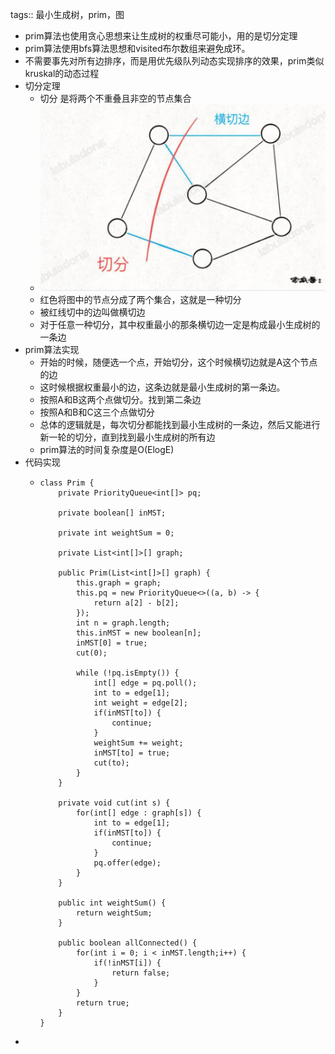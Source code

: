 tags:: 最小生成树，prim，图

- prim算法也使用贪心思想来让生成树的权重尽可能小，用的是切分定理
- prim算法使用bfs算法思想和visited布尔数组来避免成环。
- 不需要事先对所有边排序，而是用优先级队列动态实现排序的效果，prim类似kruskal的动态过程
- 切分定理
	- 切分 是将两个不重叠且非空的节点集合
	- ![image.png](../assets/image_1670132377210_0.png)
	- 红色将图中的节点分成了两个集合，这就是一种切分
	- 被红线切中的边叫做横切边
	- 对于任意一种切分，其中权重最小的那条横切边一定是构成最小生成树的一条边
- prim算法实现
	- 开始的时候，随便选一个点，开始切分，这个时候横切边就是A这个节点的边
	- 这时候根据权重最小的边，这条边就是最小生成树的第一条边。
	- 按照A和B这两个点做切分。找到第二条边
	- 按照A和B和C这三个点做切分
	- 总体的逻辑就是，每次切分都能找到最小生成树的一条边，然后又能进行新一轮的切分，直到找到最小生成树的所有边
	- prim算法的时间复杂度是O(ElogE)
- 代码实现
	- ```
	  class Prim {
	      private PriorityQueue<int[]> pq;
	      
	      private boolean[] inMST;
	      
	      private int weightSum = 0;
	      
	      private List<int[]>[] graph;
	      
	      public Prim(List<int[]>[] graph) {
	          this.graph = graph;
	          this.pq = new PriorityQueue<>((a, b) -> {
	              return a[2] - b[2];
	          });
	          int n = graph.length;
	          this.inMST = new boolean[n];
	          inMST[0] = true;
	          cut(0);
	          
	          while (!pq.isEmpty()) {
	              int[] edge = pq.poll();
	              int to = edge[1];
	              int weight = edge[2];
	              if(inMST[to]) {
	                  continue;
	              }
	              weightSum += weight;
	              inMST[to] = true;
	              cut(to);
	          }
	      }  
	      
	      private void cut(int s) {
	          for(int[] edge : graph[s]) {
	              int to = edge[1];
	              if(inMST[to]) {
	                  continue;
	              }
	              pq.offer(edge);
	          }
	      }
	      
	      public int weightSum() {
	          return weightSum;
	      }
	      
	      public boolean allConnected() {
	          for(int i = 0; i < inMST.length;i++) {
	              if(!inMST[i]) {
	                  return false;
	              }
	          }
	          return true;
	      }
	  }
	  ```
-